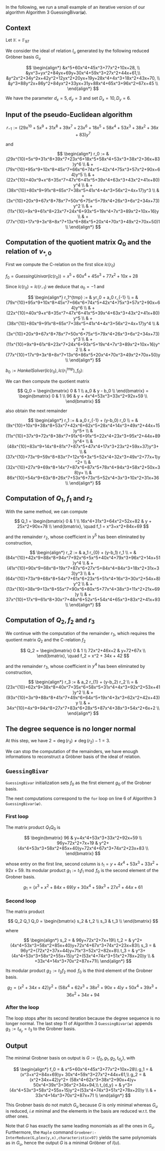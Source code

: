 In the following, we run a small example of an iterative version of our algorithm
Algorithm 3 GuessingBivar(𝒖).

## Context
Let $\mathbb{K} = \mathbb{F}_{97}$

We consider the ideal of relation $I_u$ generated by the following reduced Gröbner
basis $G_{u}$ 
    
$$
\begin{align*}
&x^5+60x^4+45x^3+77x^2+10x+28, \\
&yx^3+yx^2+84yx+69y+30x^4+59x^3+27x^2+44x+61,\\
&y^2x^2+34y^2x+42y^2+12yx^2+20yx+19y+28x^4+4x^3+18x^2+43x+70, \\
&y^3+88y^2x+86y^2+84yx^2+33yx+31y+88x^4+65x^3+96x^2+67x+45 \\
\end{align*}
$$
        

We have the parameter $d_x = 5, d_y = 3$ and set $D_x = 10, D_y = 6$.


## Input of the pseudo-Euclidean algorithm

$$r_{-1} := (29x^{10}+5x^9+31x^8+39x^7+23x^6+18x^5+58x^4+53x^3+38x^2+36x+83)y^7$$

and 

$$
\begin{align*}
r_0 := &(29x^{10}+5x^9+31x^8+39x^7+23x^6+18x^5+58x^4+53x^3+38x^2+36x+83)y^6 \\
  & + (79x^{10}+95x^9+10x^8+45x^7+66x^6+74x^5+42x^4+75x^3+57x^2+90x+64)y^5 \\
  & + (22x^{10}+40x^9+x^8+35x^7+47x^6+41x^5+39x^4+63x^3+43x^2+41x+80)y^4 \\
  & + (38x^{10}+80x^9+91x^8+65x^7+38x^5+41x^4+4x^3+56x^2+4x+17)y^3 \\
  & + (3x^{10}+20x^9+67x^8+78x^7+50x^6+75x^5+79x^4+26x^3+6x^2+34x+73)y^2 \\
  & + (11x^{10}+9x^9+61x^8+23x^7+24x^6+93x^5+19x^4+7x^3+89x^2+10x+16)y \\
  & + (77x^{10}+17x^9+3x^8+8x^7+13x^6+86x^5+20x^4+70x^3+49x^2+70x+50)1 \\
\end{align*}
$$


## Computation of the quotient matrix $Q_0$ and the relation of $v_{\ast, 0}$
First we compute the C-relation on the first slice $lc(r_0)$ 

$f_0 = GuessingUnivar(lc(r_0)) = x^5+60x^4+45x^3+77x^2+10x+28$

Since $lc(r_0) = lc(r_{-1})$ we deduce that $a_0 = -1$ and 

$$
\begin{align*}
r_1^{tmp} := & yr_0 + a_0 r_{-1} \\
   = & (79x^{10}+95x^9+10x^8+45x^7+66x^6+74x^5+42x^4+75x^3+57x^2+90x+64)y^6 \\
    & +(22x^{10}+40x^9+x^8+35x^7+47x^6+41x^5+39x^4+63x^3+43x^2+41x+80)y^5 \\
    & +(38x^{10}+80x^9+91x^8+65x^7+38x^5+41x^4+4x^3+56x^2+4x+17)y^4 \\
    & +(3x^{10}+20x^9+67x^8+78x^7+50x^6+75x^5+79x^4+26x^3+6x^2+34x+73)y^3 \\
    & +(11x^{10}+9x^9+61x^8+23x^7+24x^6+93x^5+19x^4+7x^3+89x^2+10x+16)y^2 \\
    & +(77x^{10}+17x^9+3x^8+8x^7+13x^6+86x^5+20x^4+70x^3+49x^2+70x+50)y \\
\end{align*}
$$


$b_0 := HankelSolver(lc(r_0), lc(r_1^{tmp}), f_0)$: 

We can then compute the quotient matrix

$$
Q_0 = 
\begin{bmatrix}
0 & 1 \\
a_0 &  y - b_0 \\
\end{bmatrix} =
\begin{bmatrix}
0 & 1 \\
96 &  y + 4x^4+53x^3+33x^2+92x+59 \\
\end{bmatrix}
$$
    
also obtain the next remainder 

$$
\begin{align*}
r_1 := & a_0 r_{-1} + (y-b_0) r_0 \\
  = & (9x^{10}+10x^9+38x^8+53x^7+42x^6+62x^5+28x^4+14x^3+49x^2+44x+15)y^5+ \\
    & (11x^{10}+37x^9+72x^8+38x^7+91x^6+91x^5+22x^4+23x^3+95x^2+44x+89)y^4+ \\
    & (48x^{10}+83x^9+14x^8+81x^7+87x^5+47x^4+17x^3+23x^2+59x+37)y^3+ \\
    & (37x^{10}+73x^9+59x^8+83x^7+12x^6+3x^5+52x^4+32x^3+49x^2+77x+1)y^2+ \\
    & (32x^{10}+27x^9+69x^8+14x^7+87x^6+87x^5+78x^4+94x^3+58x^2+50x+38)y+ \\
    & 86x^{10}+54x^9+63x^8+26x^7+53x^6+73x^5+52x^4+3x^3+10x^2+31x+36 \\
\end{align*}
$$

  
## Computation of $Q_1, f_1$ and $r_2$ 

With the same method, we can compute

$$
Q_1 = 
\begin{bmatrix}
0 & 1 \\
16x^4+31x^3+64x^2+52x+82 & y + 25x^2+90x+78 \\
\end{bmatrix},
\quad f_1 = x^3+x^2+84x+69
$$

and the remainder $r_2$, whose coefficient in $y^5$ has been eliminated by construction,

$$
\begin{align*}
r_2 := & a_1 r_{0} + (y-b_1) r_1 \\
  = & (84x^{10}+42x^9+88x^8+94x^7+92x^6+5x^5+40x^4+79x^3+96x^2+14x+51)y^4 \\
    & + (41x^{10}+90x^9+68x^8+19x^7+87x^6+27x^5+84x^4+84x^3+18x^2+31x+33)y^3 \\
    & + (64x^{10}+73x^9+68x^8+54x^7+61x^6+23x^5+51x^4+16x^3+30x^2+54x+8)y^2 \\
    & + (13x^{10}+38x^9+13x^8+55x^7+90x^6+80x^5+77x^4+38x^3+11x^2+21x+69)y \\
    & +  37x^{10}+17x^9+61x^8+30x^7+48x^6+52x^5+54x^4+65x^3+83x^2+41x+93 \\
\end{align*}
$$

<!---
**TODO : Rappeler la notion de $\cdot_{f_0}$, sans quoi on aurait des termes parasites en $y^5$**
-->

## Computation of $Q_2, f_2$ and $r_3$ 
We continue with the computation of the remainder $r_3$, which requires the quotient
matrix $Q_2$ and the C-relation $f_2$

$$
Q_2 = 
\begin{bmatrix}
0 & 1 \\
72x^2+46x+2 & y+72+67x \\
\end{bmatrix},
\quad f_2 = x^2 + 34x + 42
$$

and the remainder $r_3$, whose coefficient in $y^4$ has been eliminated by construction,

$$
\begin{align*}
r_3 := & a_2 r_{1} + (y-b_2) r_2 \\
  = & (23x^{10}+62x^9+38x^8+40x^7+35x^6+58x^5+31x^4+4x^3+92x^2+53x+41)y^2  \\
    & + (93x^{10}+3x^9+88x^8+41x^7+49x^6+64x^5+19x^4+3x^3+62x^2+42x+43)y  \\
    & + 34x^{10}+4x^9+94x^8+27x^7+83x^6+28x^5+87x^4+38x^3+54x^2+6x+2  \\
\end{align*}
$$

<!---
**TODO: Expliquer pourquoi $r_3$ n'est pas nul : À cause de la perte de précision en $y$ qui génère des termes parasites de petit degrés en $y$.**
-->

## The degree sequence is no longer normal

At this step, we have $2= \deg(r_3) \ne \deg(r_2) -1 = 3$. 

We can stop the computation of the remainders, we have enough informations to
reconstruct a Gröbner basis of the ideal of relation. 

## `GuessingBivar`

`GuessingBivar` initialization sets $f_0$ as the first element $g_0$ of the Grobner basis.

The next computations correspond to the `for` loop on line 6 of Algorithm 3 `GuessingBivar(𝒖)`.

### First loop

The matrix product $Q_1Q_0$ is

$$
\begin{bmatrix}
96 & y+4x^4+53x^3+33x^2+92x+59 \\
96y+72x^2+7x+19 & y^2+(4x^4+53x^3+58x^2+85x+40)y+72x^4+67x^3+74x^2+23x+83 \\
\end{bmatrix}
$$

whose entry on the first line, second column is $t_1 = y+4x^4+53x^3+33x^2+92x+59$.
Its modular product $g_1 := t_1f_1 \bmod f_0$ is the second element of the Grobner basis.

$$
g_1 = (x^3+x^2+84x+69)y+ 30x^4+59x^3+27x^2+44x+61
$$

### Second loop

The matrix product

$$
Q_2 Q_1 Q_0 = 
\begin{bmatrix} 
s_2 & t_2 \\ 
s_3 & t_3 \\ 
\end{bmatrix}
$$

where

$$
\begin{align*}
s_2 = & 96y+72x^2+7x+19\\
t_2 = & y^2+(4x^4+53x^3+58x^2+85x+40)y+72x^4+67x^3+74x^2+23x+83\\
s_3 = & 96y^2+(72x^2+37x+44)y+71x^3+52x^2+82x+8\\
t_3 = & y^3+(4x^4+53x^3+58x^2+55x+15)y^2+(53x^4+74x^3+51x^2+78x+20)y \\
      & +33x^4+14x^3+70x^2+87x+71\\
\end{align*}
$$

Its modular product $g_2 := t_2 f_2 \bmod f_0$ is the third element of the Grobner basis.

$$
g_2 = (x^2+34x+42)y^2+ (58x^4+62x^3+38x^2+90x+4)y+ 50x^4+39x^3+36x^2+34x+94
$$

### After the loop

The loop stops after its second iteration because the degree sequence is no longer normal.
The last step 11 of Algorithm 3 `GuessingBivar(𝒖)` appends $g_3 := t_{d_y} = t_3$ to the Grobner basis. 

## Output 

The minimal Grobner basis on output is $G := \{f_0, g_1, g_2, t_{d_y}\}$, with 

$$
\begin{align*}
f_0 = &     x^5+60x^4+45x^3+77x^2+10x+28\\
g_1 = &     (x^3+x^2+84x+69)y+ 30x^4+59x^3+27x^2+44x+61,\\
g_2 = &     (x^2+34x+42)y^2+ (58x^4+62x^3+38x^2+90x+4)y+ 50x^4+39x^3+36x^2+34x+94,\\
t_{d_y} = &    y^3+(4x^4+53x^3+58x^2+55x+15)y^2+(53x^4+74x^3+51x^2+78x+20)y \\
          & + 33x^4+14x^3+70x^2+87x+71 \\ 
\end{align*}
$$

This Grobner basis do not match $G_u$ because $G$ is only minimal whereas $G_u$ is reduced, *i.e* minimal and the elements in the basis are reduced w.r.t. the other ones.

Note that $G$ has exactly the same leading monomials as all the ones in $G_u$. 
Furthermore, the `Maple` command
`Groebner:-InterReduce(G,plex(y,x),characteristic=97)` yields the same polynomials
as in $G_u$, hence the output $G$ is a minimal Gröbner of $I(u)$.
